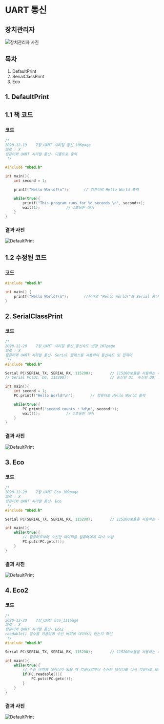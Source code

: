 # UART 통신
## 장치관리자
![장치관리자 사진](https://github.com/HongyeongJu/MbedCode/blob/master/Chapter02_UART%ED%86%B5%EC%8B%A0/%EC%9E%A5%EC%B9%98%EA%B4%80%EB%A6%AC%EC%9E%90.png)
## 목차
1. DefaultPrint
2. SerialClassPrint
3. Eco

## 1. DefaultPrint
## 1.1 책 코드
### 코드
```c++
/*
2020-12-19    7장_UART 시리얼 통신_106page
회로 : X
컴퓨터와 UART 시리얼 통신- 디폴트로 출력
 */

#include "mbed.h"

int main(){
    int second = 1;

    printf("Hello World!\n");       // 컴퓨터로 Hello World 출력

    while(true){
        printf("This program runs for %d seconds.\n", second++);       
        wait(1);            // 1초동안 대기
    }
}
```
### 결과 사진
![DefaultPrint](https://github.com/HongyeongJu/MbedCode/blob/master/Chapter02_UART%ED%86%B5%EC%8B%A0/1_DefaultPrint_result.jpg)

## 1.2 수정된 코드
### 코드
```c++
#include "mbed.h"

int main() {
    printf("Hello World!\n");       //문자열 "Hello World!"를 Serial 통신을 통해 PC로 전송
}
```
## 2. SerialClassPrint
### 코드
```c++
/*
2020-12-20    7장_UART 시리얼 통신_통신속도 변경_107page
회로 : X
컴퓨터와 UART 시리얼 통신- Serial 클래스를 사용하여 통신속도 및 핀제어
 */
#include "mbed.h"

Serial PC(SERIAL_TX, SERIAL_RX, 115200);        // 115200보율을 사용하는 시리얼 통신
// Serial PC(D1, D0, 115200);                   // 송신핀 D1, 수신핀 D0, 115200보율을 사용하는 시리얼 통신

int main(){
    int second = 1;
    PC.printf("Hello World!\n");       // 컴퓨터로 Hello World 출력

    while(true){
        PC.printf("second counts : %d\n", second++);
        wait(1);            // 1초동안 대기
    }
}

```
### 결과 사진
![DefaultPrint](https://github.com/HongyeongJu/MbedCode/blob/master/Chapter02_UART%ED%86%B5%EC%8B%A0/2_SerialClassPrint_result.jpg)



## 3. Eco
### 코드
```c++
/*
2020-12-20    7장_UART Eco_109page
회로 : X
컴퓨터와 UART 시리얼 통신- Eco
 */
#include "mbed.h"

Serial PC(SERIAL_TX, SERIAL_RX, 115200);        // 115200보율을 사용하는 시리얼 통신

int main(){
    while(true){
        // 컴퓨터로부터 수신한 데이터를 컴퓨터에게 다시 보냄
        PC.putc(PC.getc());
    }
}

```
### 결과 사진
![DefaultPrint](https://github.com/HongyeongJu/MbedCode/blob/master/Chapter02_UART%ED%86%B5%EC%8B%A0/3_Eco_result.jpg)

## 4. Eco2
### 코드
```c++
/*
2020-12-20    7장_UART Eco_111page
회로 : X
컴퓨터와 UART 시리얼 통신- Eco2
readable() 함수를 이용하여 수신 버퍼에 데이터가 있는지 확인
 */
#include "mbed.h"

Serial PC(SERIAL_TX, SERIAL_RX, 115200);        // 115200보율을 사용하는 시리얼 통신

int main(){
    while(true){
        // 수신 버퍼에 데이터가 있을 때 컴퓨터로부터 수신한 데이터를 다시 컴퓨터로 보낸다.
        if(PC.readable()){
            PC.putc(PC.getc());
        }
    }
}
```
### 결과 사진
![DefaultPrint](https://github.com/HongyeongJu/MbedCode/blob/master/Chapter02_UART%ED%86%B5%EC%8B%A0/4_Eco2_result.jpg)
